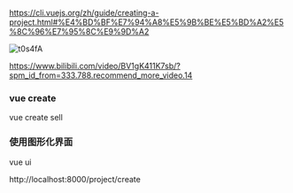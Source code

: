 https://cli.vuejs.org/zh/guide/creating-a-project.html#%E4%BD%BF%E7%94%A8%E5%9B%BE%E5%BD%A2%E5%8C%96%E7%95%8C%E9%9D%A2

![t0s4fA](https://gitee.com/threecornerstones/ThreeCornerstones_Pic/raw/master/uPic/t0s4fA.png)

https://www.bilibili.com/video/BV1gK411K7sb/?spm_id_from=333.788.recommend_more_video.14

### vue create
vue create sell

### 使用图形化界面
vue ui

http://localhost:8000/project/create